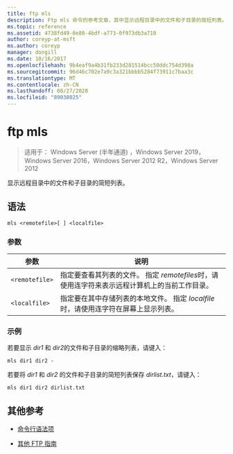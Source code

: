 ```yaml
---
title: ftp mls
description: Ftp mls 命令的参考文章，其中显示远程目录中的文件和子目录的简短列表。
ms.topic: reference
ms.assetid: 4738fd49-0e80-4bdf-a773-0f973db3a710
author: coreyp-at-msft
ms.author: coreyp
manager: dongill
ms.date: 10/16/2017
ms.openlocfilehash: 9b4eaf9a4b31fb233d281514bcc50ddc754d398a
ms.sourcegitcommit: 96d46c702e7a9c3a321bbbb5284f73911c7baa3c
ms.translationtype: MT
ms.contentlocale: zh-CN
ms.lasthandoff: 08/27/2020
ms.locfileid: "89038025"
---
```

# <a name="ftp-mls"></a>ftp mls

> 适用于： Windows Server (半年通道) ，Windows Server 2019，Windows Server 2016，Windows Server 2012 R2，Windows Server 2012

显示远程目录中的文件和子目录的简短列表。

## <a name="syntax"></a>语法

```
mls <remotefile>[ ] <localfile>
```

### <a name="parameters"></a>参数

| 参数 | 说明 |
| --------- | ----------- |
| `<remotefile>` | 指定要查看其列表的文件。 指定 *remotefiles*时，请使用连字符来表示远程计算机上的当前工作目录。 |
| `<localfile>` | 指定要在其中存储列表的本地文件。 指定 *localfile*时，请使用连字符在屏幕上显示列表。 |

### <a name="examples"></a>示例

若要显示 *dir1* 和 *dir2*的文件和子目录的缩略列表，请键入：

```
mls dir1 dir2 -
```

若要将 *dir1* 和 *dir2* 的文件和子目录的简短列表保存 *dirlist.txt*，请键入：

```
mls dir1 dir2 dirlist.txt
```

## <a name="additional-references"></a>其他参考

- [命令行语法项](command-line-syntax-key.md)

- [其他 FTP 指南](/previous-versions/orphan-topics/ws.10/cc756013(v=ws.10))
